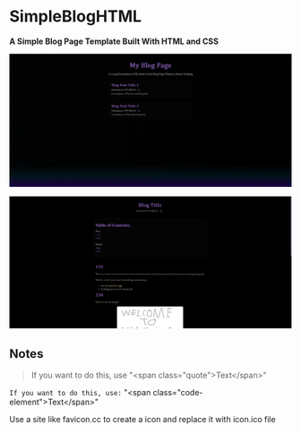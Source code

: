 # SimpleBlogHTML

**A Simple Blog Page Template Built With HTML and CSS**

![Main Page](https://github.com/iendrom/SimpleBlogHTML/blob/main/main.png)

![Blog Page](https://github.com/iendrom/SimpleBlogHTML/blob/main/page.png)

## Notes
>If you want to do this, use  "&lt;span class="quote">Text&lt;/span&gt;"

`If you want to do this, use:` "&lt;span class="code-element">Text&lt;/span&gt;"

Use a site like favicon.cc to create a icon and replace it with icon.ico file
